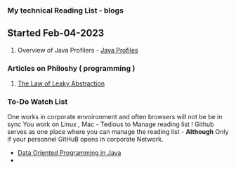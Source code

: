 ### My technical Reading List - blogs 
## Started Feb-04-2023

1. Overview of Java Profilers -  [ Java Profiles ](https://www.infoq.com/articles/open-source-java-profilers/)   



### Articles on Philoshy ( programming )
1. [ The Law of Leaky Abstraction ]()


### To-Do Watch List

One works in corporate envoironment and often browsers will not be be in sync 
You work on Linux , Mac - Tedious to Manage reading list ! 
Github serves as one place where you can manage the reading list - **Although** Only if your personnel GitHuB opens in corporate Network.

- [ Data Oriented Programming in Java ](https://youtu.be/Y2pmZlP-cOU?si=I13_iABTut93zCwv)
- 


    
